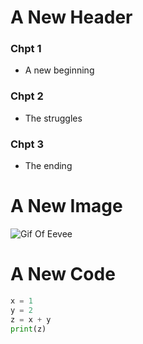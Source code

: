 # A New Header
### Chpt 1
- A new beginning
### Chpt 2
- The struggles
### Chpt 3
- The ending

# A New Image
![Gif Of Eevee](https://archives.bulbagarden.net/media/upload/4/4c/0133Eevee.png)


# A New Code
``` python
x = 1
y = 2
z = x + y
print(z)
```

